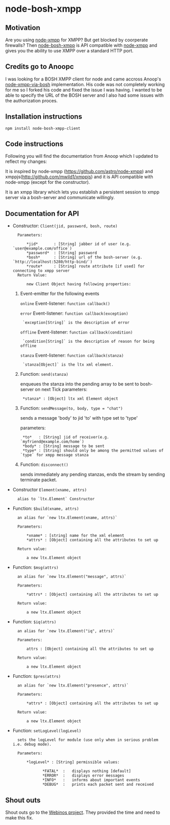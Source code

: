 # node-bosh-xmpp #

## Motivation ##

Are you using [node-xmpp](https://github.com/astro/node-xmpp) for XMPP? But get blocked by coorperate firewalls? Then
[node-bosh-xmpp](https://github.com/eelcocramer/node-xmpp-via-bosh) is API compatible with [node-xmpp](https://github.com/astro/node-xmpp)
and gives you the ability to use XMPP over a standard HTTP port.

## Credits go to Anoopc ##

I was looking for a BOSH XMPP client for node and came accross Anoop's [node-xmpp-via-bosh](https://github.com/anoopc/node-xmpp-via-bosh) implementation.
His code was not completely working for me so I forked his code and fixed the issue I was having. I wanted to be able to specify
the URL of the BOSH server and I also had some issues with the authorization proces.

## Installation instructions ##

	npm install node-bosh-xmpp-client

## Code instructions ##

Following you will find the documentation from Anoop which I updated to reflect my changes:

It is inspired by node-xmpp (https://github.com/astro/node-xmpp) and xmppjs(http://github.com/mwild1/xmppjs) and
it is API compatible with node-xmpp (except for the constructor).

It is an xmpp library which lets you establish a persistent session to xmpp server 
via a bosh-server and communicate willingly.

## Documentation for API ##

* Constructor: `Client(jid, password, bosh, route)`  
		
		Parameters:  
		
            *jid*       : [String] jabber id of user (e.g. `user@example.com/office`)  
            *password*  : [String] password  
            *bosh*      : [String] url of the bosh-server (e.g. `http://localhost:5280/http-bind/`)  
            *route*     : [String] route attribute [if used] for connecting to xmpp server  
        Return Value:  

            new Client Object having following properties:  

	1. Event-emitter for the following events
	
		`online`
			Event-listener: `function callback()`
	
		`error`
			Event-listener: `function callback(exception)`
			
			`exception[String]` is the description of error

		`offline`
			Event-listener: `function callback(condition)`
					  
			`condition[String]` is the description of reason for being offline

		`stanza`
			Event-listener: `function callback(stanza)`
			
			`stanza[Object]` is the ltx xml element. 

	2. Function: `send(stanza)`
		
		enqueues the stanza into the pending array to be sent to bosh-server on next Tick
		parameters:
		
			*stanza* : [Object] ltx xml Element object

	3. Function: `sendMessage(to, body, type = "chat")`
	    
		sends a message 'body' to jid 'to' with type set to 'type'
		
		parameters:

			*to*   : [String] jid of receiver(e.g. `myfriend@example.com/home`)
			*body* : [String] message to be sent
			*type* : [String] should only be among the permitted values of `type` for xmpp message stanza

	4. Function: `disconnect()`
	
		sends immediately any pending stanzas, ends the stream by sending terminate packet.

* Constructor `Element(xname, attrs)`

		alias to `ltx.Element` Constructor

* Function: `$build(xname, attrs)`

		an alias for `new ltx.Element(xname, attrs)`
		
		Parameters:
		
			*xname* : [string] name for the xml element
			*attrs* : [Object] containing all the attributes to set up
			
		Return value:
		
			a new ltx.Element object

* Function: `$msg(attrs)`

		an alias for `new ltx.Element("message", attrs)`
		
		Parameters:
		
			*attrs* : [Object] containing all the attributes to set up
			
		Return value:
		
			a new ltx.Element object

* Function: `$iq(attrs)`

		an alias for `new ltx.Element("iq", attrs)`
		
		Parameters:
		
			attrs : [Object] containing all the attributes to set up
			
		Return value:
		
			a new ltx.Element object
 
* Function: `$pres(attrs)`

		an alias for `new ltx.Element("presence", attrs)`
		
		Parameters:
		
			*attrs* : [Object] containing all the attributes to set up
			
		Return value:
		
			a new ltx.Element object

* Function: `setLogLevel(logLevel)`

		sets the logLevel for module (use only when in serious problem i.e. debug mode).
		
		Parameters:
		
			*logLevel* : [String] permissible values:
			
			       *FATAL*	:	displays nothing [default]
				   *ERROR*	:	displays error messages
				   *INFO*	:	informs about important events
				   *DEBUG*	:	prints each packet sent and received

## Shout outs ##

Shout outs go to the [Webinos project](http://www.webinos.org). They provided the time and need to make this fix.
